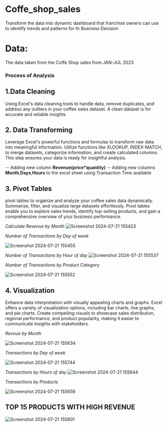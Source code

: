 # Coffe_shop_sales
 Transform the data into dynamic dashboard that franchise owners can use to identify trends and patterns for th Business Decision

# Data:
The data taken from the Coffe Shop sales from JAN-JUL 2023 

### Process of Analysis
## 1.Data Cleaning
 Using Excel's data cleaning tools to handle data, remove duplicates, and address any outliers in your coffee sales dataset. A clean dataset is  for accurate and reliable insights.

## 2. Data Transforming
Leverage Excel's powerful functions and formulas to transform raw data into meaningful information. Utilize functions like XLOOKUP, INDEX-MATCH, to merge datasets, categorize information, and create calculated columns. This step ensures your data is ready for insightful analysis.

-- Adding new column **Revenue(price*quantity)**
-- Adding new columns **Month**,**Days**,**Hours** to the excel sheet using Transaction Time available

## 3. Pivot Tables
pivot tables to organize and analyze your coffee sales data dynamically. Summarize, filter, and visualize large datasets effortlessly. Pivot tables enable you to explore sales trends, identify top-selling products, and gain a comprehensive overview of your business performance.

*Calculate Revenue by Month*
![Screenshot 2024-07-21 155423](https://github.com/user-attachments/assets/79f1dc9a-1df2-4605-ad76-0aef8eeeb07d)

*Number of Transactions by Day of week*

![Screenshot 2024-07-21 155455](https://github.com/user-attachments/assets/33535914-9f4a-43bd-af44-1cf2a7640d3c)

*Number of Transactions by Hour of day*
![Screenshot 2024-07-21 155537](https://github.com/user-attachments/assets/30241df9-fa35-460a-b4c8-475bb4afb037)


*Number of Transactions by Product Category*

![Screenshot 2024-07-21 155552](https://github.com/user-attachments/assets/5b695e0e-e2af-411d-9a95-20309ab928b9)

## 4. Visualization
Enhance data interpretation with visually appealing charts and graphs. Excel offers a variety of visualization options, including bar charts, line graphs, and pie charts. Create compelling visuals to showcase sales distribution, regional performance, and product popularity, making it easier to communicate insights with stakeholders.


*Revnue by Month*

![Screenshot 2024-07-21 155634](https://github.com/user-attachments/assets/5662590e-3969-43f8-81b8-4ce5a14fc83d)

*Transactions by Day of week*


![Screenshot 2024-07-21 155744](https://github.com/user-attachments/assets/78a66ce7-9047-41d3-8194-c48a194ce7bd)

*Transactions by Hours of day*
![Screenshot 2024-07-21 155644](https://github.com/user-attachments/assets/b6ba9386-4bf2-4d2f-afbf-bad35a9c54db)

*Transactions by Products*

![Screenshot 2024-07-21 155656](https://github.com/user-attachments/assets/b99e9748-2897-4b0b-af8b-9dbeb658db72)

## TOP 15 PRODUCTS WITH HIGH REVENUE 
![Screenshot 2024-07-21 155801](https://github.com/user-attachments/assets/a788c80a-ef8c-494a-9fab-798500068693)
